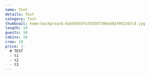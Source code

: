 ```yaml
---
name: Test
details: Test
category: Test
thumbnail: home-background-8a505693fa78358f390ad8af08226fc8.jpg
length: 10
guests: 10
cabins: 10
crew: 10
price: |-
  # TEST
  - t1
  - t2
  - t3
---
```

